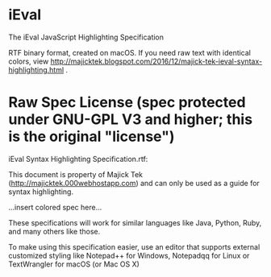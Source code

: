 # iEval
The iEval JavaScript Highlighting Specification

RTF binary format, created on macOS. If you need raw text with identical colors, view http://majicktek.blogspot.com/2016/12/majick-tek-ieval-syntax-highlighting.html .

# Raw Spec License (spec protected under GNU-GPL V3 and higher; this is the original "license")

iEval Syntax Highlighting Specification.rtf:

This document is property of Majick Tek (http://majicktek.000webhostapp.com) and can only be used as a guide for syntax highlighting.

...insert colored spec here...

These specifications will work for similar languages like Java, Python, Ruby, and many others like those.

To make using this specification easier, use an editor that supports external customized styling like Notepad++ for Windows, Notepadqq for Linux or TextWrangler for macOS (or Mac OS X)
